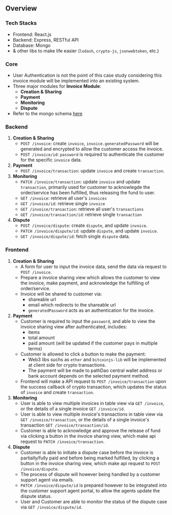 ## Overview

### Tech Stacks
- Frontend: React.js
- Backend: Express, RESTful API
- Database: Mongo
- & other libs to make life easier (`lodash`, `crypto-js`, `jsonwebtoken`, etc.)

### Core
- User Authentication is not the point of this case study considering this invoice module will be implemented into an existing system.
- Three major modules for **Invoice Module**:
  - **Creation & Sharing**
  - **Payment**
  - **Monitoring**
  - **Dispute**
- Refer to the mongo schema [here](schema.md)

### Backend
  1. **Creation & Sharing**
     - `POST /invoice`: create `invoice`, `invoice.generatedPassword` will be generated and encrypted to allow the customer access the invoice.
     - `POST /invoice/id`: `password` is required to authenticate the customer for the specific `invoice` data.
  2. **Payment**
     - `POST /invoice/transaction`: update `invoice` and create `transaction`.
  3. **Monitoring**
     - `PATCH /invoice/transaction`: update `invoice` and update `transaction`, primarily used for customer to acknowlegde the order/service has been fulfilled, thus releasing the fund to user.
     - `GET /invoice`: retrieve all user's `invoices`
     - `GET /invoice/id`: retrieve single `invoice`
     - `GET /invoice/transaction`: retrieve all user's `transactions`
     - `GET /invoice/transaction/id`: retrieve single `transaction`
  4. **Dispute**
     - `POST /invoice/dispute`: create `dispute`, and update `invoice`.
     - `PATCH /invoice/dispute/id`: update `dispute`, and update `invoice`.
     - `GET /invoice/dispute/id`: fetch single `dispute` data.

### Frontend
  1. **Creation & Sharing**
     - A form for user to input the invoice data, send the data via request to `POST /invoice`.
     - Prepare a invoice sharing view which allows the customer to view the invoice, make payment, and acknowledge the fulfilling of order/service.
     - Invoice will be shared to customer via:
       - shareable url
       - email which redirects to the shareable url
       - `generatedPassword` acts as an authentication for the invoice.
  2. **Payment**
     - Customer is required to input the `password`, and able to view the invoice sharing view after authenticated, includes:
       - items
       - total amount
       - paid amount (will be updated if the customer pays in multiple terms)
     - Customer is allowed to click a button to make the payment:
       - Web3 libs suchs as `ether` and `bitcoinjs-lib` will be implemented at client side for crypto transactions.
       - The payment will be made to pathDao central wallet address or bank account depends on the selected payment method.
     - Frontend will make a API request to `POST /invoice/transaction` upon the success callback of crypto transaction, which updates the status of `invoice` and create `transaction`.
  3. **Monitoring**
     - User is able to view multiple invoices in table view via `GET /invoice`, or the details of a single invoice `GET /invoice/id`.
     - User is able to view multiple invoice's transactions in table view via `GET /invoice/transaction`, or the details of a single invoice's transaction `GET /invoice/transaction/id`.
     - Customer is able to acknowledge and approve the release of fund via clicking a button in the invoice sharing view, which make api request to `PATCH /invoice/transaction`.
  4. **Dispute**
     - Customer is able to initiate a dispute case before the invoice is partially/fully paid and before being marked fulfilled, by clicking a button in the invoice sharing view, which make api request to `POST /invoice/dispute`.
     - The process of dispute will however being handled by a customer support agent via emails.
     - `PATCH /invoice/dispute/id` is prepared however to be integrated into the customer support agent portal, to allow the agents update the dispute status.
     - User and Customer are able to monitor the status of the dispute case via `GET /invoice/dispute/id`.

